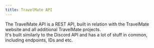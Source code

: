 ```yaml
---
title: TravelMate API
---
```


The TravelMate API is a REST API, built in relation with the TravelMate website and all additional TravelMate projects.  
It's built similarly to the Discord API and has a lot of stuff in common, including endpoints, IDs and etc.
